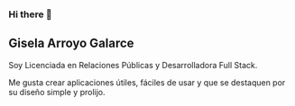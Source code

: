 ### Hi there 👋

## Gisela Arroyo Galarce 

Soy Licenciada en Relaciones Públicas y Desarrolladora Full Stack.

Me gusta crear aplicaciones útiles, fáciles de usar y que se destaquen por su diseño simple y prolijo.

